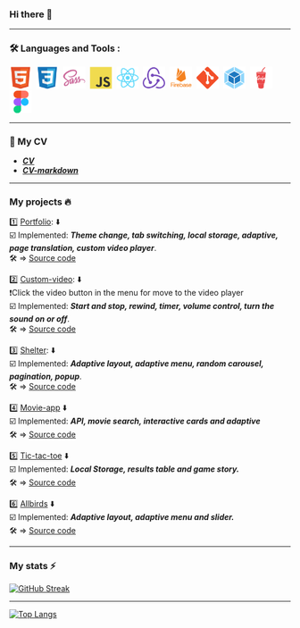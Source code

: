 ### Hi there 👋
--------------------
### :hammer_and_wrench: Languages and Tools :


<div>
  <img src="https://github.com/devicons/devicon/blob/master/icons/html5/html5-original.svg" title="HTML5" alt="HTML" width="40" height="40"/>&nbsp;
  <img src="https://raw.githubusercontent.com/devicons/devicon/1119b9f84c0290e0f0b38982099a2bd027a48bf1/icons/css3/css3-original.svg"  title="CSS3" alt="CSS" width="40" height="40"/>&nbsp;
  <img src="https://raw.githubusercontent.com/devicons/devicon/1119b9f84c0290e0f0b38982099a2bd027a48bf1/icons/sass/sass-original.svg" title="sass" alt="sass" width="40" height="40"/>&nbsp;
  <img src="https://github.com/devicons/devicon/blob/master/icons/javascript/javascript-original.svg" title="JavaScript" alt="JavaScript" width="40"/>&nbsp;
    <img src="https://raw.githubusercontent.com/devicons/devicon/1119b9f84c0290e0f0b38982099a2bd027a48bf1/icons/react/react-original.svg" title="react" alt="react" width="40" height="40"/>&nbsp;
  <img src="https://github.com/devicons/devicon/blob/master/icons/redux/redux-original.svg" title="Redux" alt="Redux " width="40" height="40"/>&nbsp;
  <img src="https://github.com/devicons/devicon/blob/master/icons/firebase/firebase-plain-wordmark.svg" title="Firebase" alt="Firebase" width="40" height="40"/>&nbsp;
  <img src="https://raw.githubusercontent.com/devicons/devicon/1119b9f84c0290e0f0b38982099a2bd027a48bf1/icons/git/git-original.svg" title="Git" alt="Git" width="40" height="40"/>&nbsp;
  <img src="https://raw.githubusercontent.com/devicons/devicon/1119b9f84c0290e0f0b38982099a2bd027a48bf1/icons/webpack/webpack-original.svg" title="webpack" **alt="webpack" width="40" height="40"/>&nbsp;
  <img src="https://raw.githubusercontent.com/devicons/devicon/1119b9f84c0290e0f0b38982099a2bd027a48bf1/icons/gulp/gulp-plain.svg" title="gulp" **alt="gulp" width="40" height="40"/>&nbsp;
  <img src="https://raw.githubusercontent.com/devicons/devicon/1119b9f84c0290e0f0b38982099a2bd027a48bf1/icons/figma/figma-original.svg" title="figma" alt="figma" width="40" height="40"/>&nbsp;
</div>

--------------------

### 💠 My CV
* ***[CV](https://ruslsatt.github.io/CV/)***
* ***[CV-markdown](https://ruslsatt.github.io/CV/cv)***

--------------------
### My projects 🔥
1️⃣ [Portfolio](https://ruslsatt.github.io/rs-school-stage-0/portfolio/): ⬇️ <br/>
☑️ Implemented: ***Theme change, tab switching, local storage, adaptive, page translation, custom video player***. <br/>
🛠️ => [Source code](https://github.com/RuslSatt/rs-school-stage-0/tree/portfolio)
<br/>

2️⃣ [Custom-video](https://ruslsatt.github.io/rs-school-stage-0/portfolio/): ⬇️ <br/>
❗Click the video button in the menu for move to the video player <br/>
☑️ Implemented: ***Start and stop, rewind, timer, volume control, turn the sound on or off***. <br/>
🛠️ => [Source code](https://github.com/RuslSatt/rs-school-stage-0/tree/custom-video)
<br/>

3️⃣ [Shelter](https://ruslsatt.github.io/shelter/): ⬇️ <br/>
☑️ Implemented: ***Adaptive layout, adaptive menu, random carousel, pagination, popup***. <br/>
🛠️ => [Source code](https://github.com/RuslSatt/shelter/tree/main)
<br/>

4️⃣ [Movie-app](https://ruslsatt.github.io/rs-school-stage-0/movie-app/) ⬇️ <br/>
☑️ Implemented: ***API, movie search, interactive cards and adaptive*** <br/>
🛠️ => [Source code](https://github.com/RuslSatt/rs-school-stage-0/tree/movie-app)
<br/>

5️⃣ [Tic-tac-toe](https://ruslsatt.github.io/rs-school-stage-0/tic-tac-toe/) ⬇️ <br/>
☑️ Implemented: ***Local Storage, results table and game story.*** <br/>
🛠️ => [Source code](https://github.com/RuslSatt/rs-school-stage-0/tree/tic-tac-toe)
<br/>

6️⃣ [Allbirds](https://ruslsatt.github.io/allbirds/) ⬇️ <br/>
☑️ Implemented: ***Adaptive layout, adaptive menu and slider.*** <br/>
🛠️ => [Source code](https://github.com/RuslSatt/allbirds)
<br/>

--------------------

### My stats ⚡
[![GitHub Streak](http://github-readme-streak-stats.herokuapp.com?user=RuslSatt&theme=github-dark-blue&date_format=M%20j%5B%2C%20Y%5D)](https://git.io/streak-stats)

--------------------

[![Top Langs](https://github-readme-stats.vercel.app/api/top-langs/?username=RuslSatt&layout=compact&theme=vision-friendly-dark)](https://github.com/anuraghazra/github-readme-stats)
<!--
**RuslSatt/RuslSatt** is a ✨ _special_ ✨ repository because its `README.md` (this file) appears on your GitHub profile.

Here are some ideas to get you started:

- 🔭 I’m currently working on ...
- 🌱 I’m currently learning ...
- 👯 I’m looking to collaborate on ...
- 🤔 I’m looking for help with ...
- 💬 Ask me about ...
- 📫 How to reach me: ...
- 😄 Pronouns: ...
- ⚡ Fun fact: ...
-->

